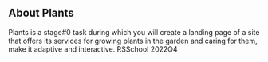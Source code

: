 ## About Plants
Plants is a stage#0 task during which you will create a landing page of a site that offers its services for growing plants in the garden and caring for them, make it adaptive and interactive. RSSchool 2022Q4
